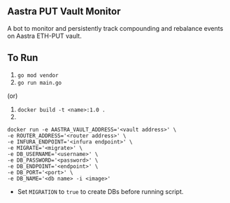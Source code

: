 ## Aastra PUT Vault Monitor

A bot to monitor and persistently track compounding and rebalance events on Aastra ETH-PUT vault.

## To Run

1. `go mod vendor`
2. `go run main.go`

(or)

1. `docker build -t <name>:1.0 .`
2.

```
docker run -e AASTRA_VAULT_ADDRESS='<vault address>' \
-e ROUTER_ADDRESS='<router address>' \
-e INFURA_ENDPOINT='<infura endpoint>' \
-e MIGRATE='<migrate>' \
-e DB_USERNAME='<username>' \
-e DB_PASSWORD='<password>' \
-e DB_ENDPOINT='<endpoint>' \
-e DB_PORT='<port>' \
-e DB_NAME='<db name> -i <image>'
```

- Set `MIGRATION` to `true` to create DBs before running script.
